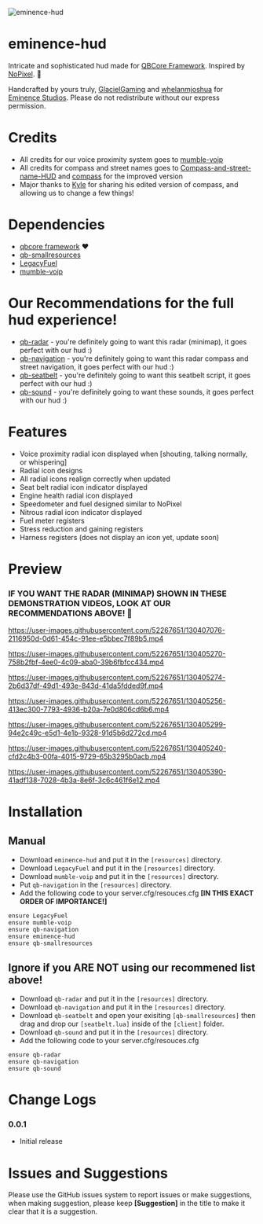 ![eminence-hud](https://i.imgur.com/6prfgYe.png)

# eminence-hud
Intricate and sophisticated hud made for [QBCore Framework](https://github.com/qbcore-framework). Inspired by [NoPixel](https://www.nopixel.net/). :green_heart: 

Handcrafted by yours truly, [GlacielGaming](https://github.com/GlacielGaming) and [whelanmjoshua](https://github.com/whelanmjoshua) for [Eminence Studios](https://github.com/Eminence-Studios). Please do not redistribute without our express permission.

# Credits
* All credits for our voice proximity system goes to [mumble-voip](https://github.com/FrazzIe/mumble-voip-fivem)
* All credits for compass and street names goes to [Compass-and-street-name-HUD](https://gitlab.com/MsQuerade/Compass-and-street-name-HUD) and [compass](https://github.com/thelindat/compass) for the improved version 
* Major thanks to [Kyle](https://github.com/Nine2Fivedev) for sharing his edited version of compass, and allowing us to change a few things!

# Dependencies
* [qbcore framework](https://github.com/qbcore-framework) ❤️
* [qb-smallresources](https://github.com/qbcore-framework/qb-smallresources)
* [LegacyFuel](https://github.com/qbcore-framework/LegacyFuel)
* [mumble-voip](https://github.com/FrazzIe/mumble-voip-fivem)

# Our Recommendations for the full hud experience!
* [qb-radar](https://github.com/Eminence-Studios/qb-radar) - you're definitely going to want this radar (minimap), it goes perfect with our hud :)
* [qb-navigation](https://github.com/Eminence-Studios/qb-navigation) - you're definitely going to want this radar compass and street navigation, it goes perfect with our hud :)
* [qb-seatbelt](https://github.com/Eminence-Studios/qb-seatbelt) - you're definitely going to want this seatbelt script, it goes perfect with our hud :)
* [qb-sound](https://github.com/Eminence-Studios/qb-sound) - you're definitely going to want these sounds, it goes perfect with our hud :)

# Features
* Voice proximity radial icon displayed when [shouting, talking normally, or whispering]
* Radial icon designs
* All radial icons realign correctly when updated
* Seat belt radial icon indicator displayed
* Engine health radial icon displayed
* Speedometer and fuel designed similar to NoPixel 
* Nitrous radial icon indicator displayed
* Fuel meter registers
* Stress reduction and gaining registers
* Harness registers (does not display an icon yet, update soon)

# Preview
### IF YOU WANT THE RADAR (MINIMAP) SHOWN IN THESE DEMONSTRATION VIDEOS, LOOK AT OUR RECOMMENDATIONS ABOVE! 🎉

https://user-images.githubusercontent.com/52267651/130407076-2116950d-0d61-454c-91ee-e5bbec7f89b5.mp4

https://user-images.githubusercontent.com/52267651/130405270-758b2fbf-4ee0-4c09-aba0-39b6fbfcc434.mp4

https://user-images.githubusercontent.com/52267651/130405274-2b6d37df-49d1-493e-843d-41da5fdded9f.mp4

https://user-images.githubusercontent.com/52267651/130405256-413ec300-7793-4936-b20a-7e0d806cd6b6.mp4

https://user-images.githubusercontent.com/52267651/130405299-94e2c49c-e5d1-4e1b-9328-91d5b6d272cd.mp4

https://user-images.githubusercontent.com/52267651/130405240-cfd2c4b3-00fa-4015-9729-65b3295b0acb.mp4

https://user-images.githubusercontent.com/52267651/130405390-41adf138-7028-4b3a-8e6f-3c6c461f6e12.mp4

# Installation

## Manual
* Download `eminence-hud` and put it in the `[resources]` directory.
* Download `LegacyFuel` and put it in the `[resources]` directory.
* Download `mumble-voip` and put it in the `[resources]` directory.
* Put `qb-navigation` in the `[resources]` directory.
* Add the following code to your server.cfg/resouces.cfg **[IN THIS EXACT ORDER OF IMPORTANCE!]**
```
ensure LegacyFuel
ensure mumble-voip
ensure qb-navigation
ensure eminence-hud
ensure qb-smallresources
```
## Ignore if you ARE NOT using our recommened list above!
* Download `qb-radar` and put it in the `[resources]` directory.
* Download `qb-navigation` and put it in the `[resources]` directory.
* Download `qb-seatbelt` and open your exisiting `[qb-smallresources]` then drag and drop our `[seatbelt.lua]` inside of the `[client]` folder.
* Download `qb-sound` and put it in the `[resources]` directory.
* Add the following code to your server.cfg/resouces.cfg
```
ensure qb-radar
ensure qb-navigation
ensure qb-sound
```

# Change Logs
### 0.0.1
* Initial release

# Issues and Suggestions
Please use the GitHub issues system to report issues or make suggestions, when making suggestion, please keep **[Suggestion]** in the title to make it clear that it is a suggestion.
